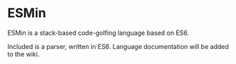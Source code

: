 # ESMin
ESMin is a stack-based code-golfing language based on ES6.

Included is a parser, written in ES6. Language documentation will be added to the wiki.